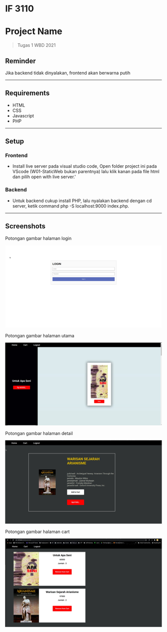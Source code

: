 # IF 3110
# Project Name
> Tugas 1 WBD 2021

## Reminder
Jika backend tidak dinyalakan, frontend akan berwarna putih 

****

## Requirements 
- HTML
- CSS
- Javascript
- PHP

****
  
## Setup
### Frontend
- Install live server pada visual studio code, Open folder project ini pada VScode (W01-StaticWeb bukan parentnya) lalu klik kanan pada file html dan pilih open with live server.'
  
### Backend
- Untuk backend cukup install PHP, lalu nyalakan backend dengan cd server, ketik command php -S localhost:9000 index.php.

****
## Screenshots

Potongan gambar halaman login

![Halaman Login](./screenshot/ss0.png)

Potongan gambar halaman utama

![Halaman Utama](./screenshot/ss1.png)

Potongan gambar halaman detail

![Halaman Detail](./screenshot/ss2.png)

Potongan gambar halaman cart

![Halaman Cart](./screenshot/ss3.png)
